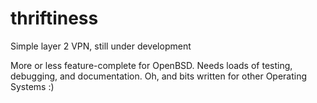 # thriftiness
Simple layer 2 VPN, still under development

More or less feature-complete for OpenBSD.
Needs loads of testing, debugging, and documentation.  Oh, and bits written for
other Operating Systems :)

